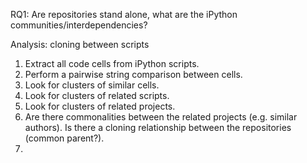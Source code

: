RQ1: Are repositories stand alone, what are the iPython communities/interdependencies?

Analysis: cloning between scripts

 1. Extract all code cells from iPython scripts.
 2. Perform a pairwise string comparison between cells.
 3. Look for clusters of similar cells.
 4. Look for clusters of related scripts.
 5. Look for clusters of related projects.
 6. Are there commonalities between the related projects (e.g. similar authors).  Is there a cloning relationship between the repositories (common parent?).
 7. 
